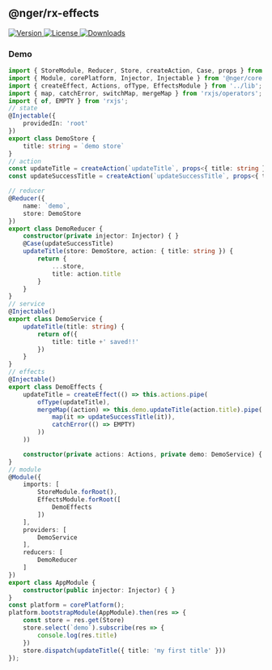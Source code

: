 ## @nger/rx-effects

<p>
    <a href="https://www.npmjs.com/package/@nger/rx-effects">
        <img src="https://img.shields.io/npm/v/@nger/rx-effects.svg" alt="Version">
    </a>
    <a href="https://www.npmjs.com/package/@nger/rx-effects">
        <img src="https://img.shields.io/npm/l/@nger/rx-effects.svg" alt="License">
    </a>
    <a href="https://npmcharts.com/compare/@nger/rx-effects?minimal=true">
        <img src="https://img.shields.io/npm/dm/@nger/rx-effects.svg" alt="Downloads">
    </a>
</p>


### Demo

```ts
import { StoreModule, Reducer, Store, createAction, Case, props } from '@nger/rx-store';
import { Module, corePlatform, Injector, Injectable } from '@nger/core';
import { createEffect, Actions, ofType, EffectsModule } from '../lib';
import { map, catchError, switchMap, mergeMap } from 'rxjs/operators';
import { of, EMPTY } from 'rxjs';
// state
@Injectable({
    providedIn: 'root'
})
export class DemoStore {
    title: string = `demo store`
}
// action
const updateTitle = createAction(`updateTitle`, props<{ title: string }>());
const updateSuccessTitle = createAction(`updateSuccessTitle`, props<{ title: string }>());

// reducer
@Reducer({
    name: `demo`,
    store: DemoStore
})
export class DemoReducer {
    constructor(private injector: Injector) { }
    @Case(updateSuccessTitle)
    updateTitle(store: DemoStore, action: { title: string }) {
        return {
            ...store,
            title: action.title
        }
    }
}
// service
@Injectable()
export class DemoService {
    updateTitle(title: string) {
        return of({
            title: title +' saved!!'
        })
    }
}
// effects
@Injectable()
export class DemoEffects {
    updateTitle = createEffect(() => this.actions.pipe(
        ofType(updateTitle),
        mergeMap((action) => this.demo.updateTitle(action.title).pipe(
            map(it => updateSuccessTitle(it)),
            catchError(() => EMPTY)
        ))
    ))

    constructor(private actions: Actions, private demo: DemoService) { }
}
// module
@Module({
    imports: [
        StoreModule.forRoot(),
        EffectsModule.forRoot([
            DemoEffects
        ])
    ],
    providers: [
        DemoService
    ],
    reducers: [
        DemoReducer
    ]
})
export class AppModule {
    constructor(public injector: Injector) { }
}
const platform = corePlatform();
platform.bootstrapModule(AppModule).then(res => {
    const store = res.get(Store)
    store.select(`demo`).subscribe(res => {
        console.log(res.title)
    })
    store.dispatch(updateTitle({ title: 'my first title' }))
});

```